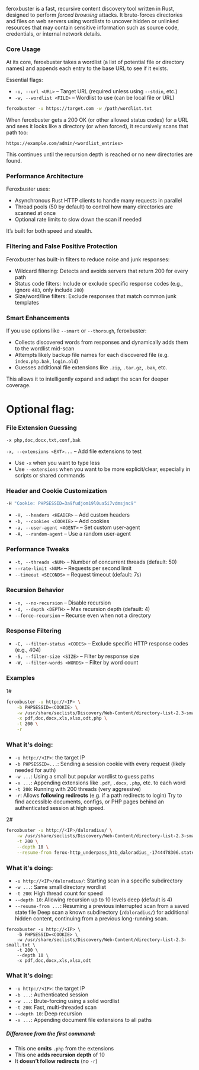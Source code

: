 feroxbuster is a fast, recursive content discovery tool written in Rust, designed to perform _forced browsing_ attacks. It brute-forces directories and files on web servers using wordlists to uncover hidden or unlinked resources that may contain sensitive information such as source code, credentials, or internal network details.


### Core Usage

At its core, feroxbuster takes a wordlist (a list of potential file or directory names) and appends each entry to the base URL to see if it exists.

Essential flags:
- `-u, --url <URL>` – Target URL (required unless using `--stdin`, etc.)
- `-w, --wordlist <FILE>` – Wordlist to use (can be local file or URL)
```bash
feroxbuster -u https://target.com -w /path/wordlist.txt
```
When feroxbuster gets a 200 OK (or other allowed status codes) for a URL and sees it looks like a directory (or when forced), it recursively scans that path too:
```http
https://example.com/admin/<wordlist_entries>
```
This continues until the recursion depth is reached or no new directories are found.

### Performance Architecture

Feroxbuster uses:

- Asynchronous Rust HTTP clients to handle many requests in parallel    
- Thread pools (50 by default) to control how many directories are scanned at once
- Optional rate limits to slow down the scan if needed

It’s built for both speed and stealth.

### Filtering and False Positive Protection

Feroxbuster has built-in filters to reduce noise and junk responses:

- Wildcard filtering: Detects and avoids servers that return 200 for every path
- Status code filters: Include or exclude specific response codes (e.g., ignore `403`, only include `200`)
- Size/word/line filters: Exclude responses that match common junk templates

### Smart Enhancements

If you use options like `--smart` or `--thorough`, feroxbuster:

- Collects discovered words from responses and dynamically adds them to the wordlist mid-scan
- Attempts likely backup file names for each discovered file (e.g. `index.php.bak`, `login.old`)
- Guesses additional file extensions like `.zip`, `.tar.gz`, `.bak`, etc.

This allows it to intelligently expand and adapt the scan for deeper coverage.

# Optional flag:

### File Extension Guessing

```bash
-x php,doc,docx,txt,conf,bak
```
`-x, --extensions <EXT>...` – Add file extensions to test
- Use `-x` when you want to type less
- Use `--extensions` when you want to be more explicit/clear, especially in scripts or shared commands

### Header and Cookie Customization

```bash
-H "Cookie: PHPSESSID=3a9fudjom19l0ua5i7vdmsjnc9"
```
- `-H, --headers <HEADER>` – Add custom headers
- `-b, --cookies <COOKIE>` – Add cookies
- `-a, --user-agent <AGENT>` – Set custom user-agent
- `-A, --random-agent` – Use a random user-agent

### Performance Tweaks

- `-t, --threads <NUM>` – Number of concurrent threads (default: 50)
- `--rate-limit <NUM>` – Requests per second limit
- `--timeout <SECONDS>` – Request timeout (default: 7s)

### Recursion Behavior

- `-n, --no-recursion` – Disable recursion    
- `-d, --depth <DEPTH>` – Max recursion depth (default: 4)
- `--force-recursion` – Recurse even when not a directory

### Response Filtering

- `-C, --filter-status <CODES>` – Exclude specific HTTP response codes (e.g., 404)
- `-S, --filter-size <SIZE>` – Filter by response size
- `-W, --filter-words <WORDS>` – Filter by word count


### Examples

1# 
```bash
feroxbuster -u http://<IP> \
    -b PHPSESSID=<COOKIE> \
    -w /usr/share/seclists/Discovery/Web-Content/directory-list-2.3-small.txt \
    -x pdf,doc,docx,xls,xlsx,odt,php \
    -t 200 \
    -r
```
### What it's doing:

- `-u http://<IP>`: the target IP
- `-b PHPSESSID=...`: Sending a session cookie with every request (likely needed for auth)
- `-w ...`: Using a small but popular wordlist to guess paths
- `-x ...`: Appending extensions like `.pdf`, `.docx`, `.php`, etc. to each word
- `-t 200`: Running with 200 threads (very aggressive)
- `-r`: Allows **following redirects** (e.g. if a path redirects to login)
Try to find accessible documents, configs, or PHP pages behind an authenticated session at high speed.

2#

```bash
feroxbuster -u http://<IP>/daloradius/ \
    -w /usr/share/seclists/Discovery/Web-Content/directory-list-2.3-small.txt \
    -t 200 \
    --depth 10 \
    --resume-from ferox-http_underpass_htb_daloradius_-1744478306.state
```

### What it's doing:

- `-u http://<IP>/daloradius/`: Starting scan in a specific subdirectory
- `-w ...`: Same small directory wordlist
- `-t 200`: High thread count for speed
- `--depth 10`: Allowing recursion up to 10 levels deep (default is 4)
- `--resume-from ...`: Resuming a previous interrupted scan from a saved state file
Deep scan a known subdirectory (`/daloradius/`) for additional hidden content, continuing from a previous long-running scan.

```
feroxbuster -u http://<IP> \
    -b PHPSESSID=<COOKIE> \
    -w /usr/share/seclists/Discovery/Web-Content/directory-list-2.3-small.txt \
    -t 200 \
    --depth 10 \
    -x pdf,doc,docx,xls,xlsx,odt
```

### What it's doing:

- `-u http://<IP>`: the target IP
- `-b ...`: Authenticated session
- `-w ...`: Brute-forcing using a solid wordlist
- `-t 200`: Fast, multi-threaded scan
- `--depth 10`: Deep recursion
- `-x ...`: Appending document file extensions to all paths

##### Difference from the first command:
- This one **omits** `.php` from the extensions
- This one **adds recursion depth** of 10
- It **doesn’t follow redirects** (no `-r`)
